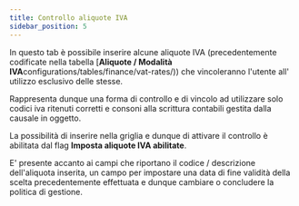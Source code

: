 ```yaml
---
title: Controllo aliquote IVA
sidebar_position: 5
---
```


In questo tab è possibile inserire alcune aliquote IVA (precedentemente codificate nella tabella [**Aliquote / Modalità IVA**configurations/tables/finance/vat-rates/)) che vincoleranno l'utente all' utilizzo esclusivo delle stesse.

Rappresenta dunque una forma di controllo e di vincolo ad utilizzare solo codici iva ritenuti corretti e consoni alla scrittura contabili gestita dalla causale in oggetto.

La possibilità di inserire nella griglia e dunque di attivare il controllo è abilitata dal flag **Imposta aliquote IVA abilitate**.
 
E' presente accanto ai campi che riportano il codice / descrizione dell'aliquota inserita, un campo per impostare una data di fine validità della scelta precedentemente effettuata e dunque cambiare o concludere la politica di gestione.